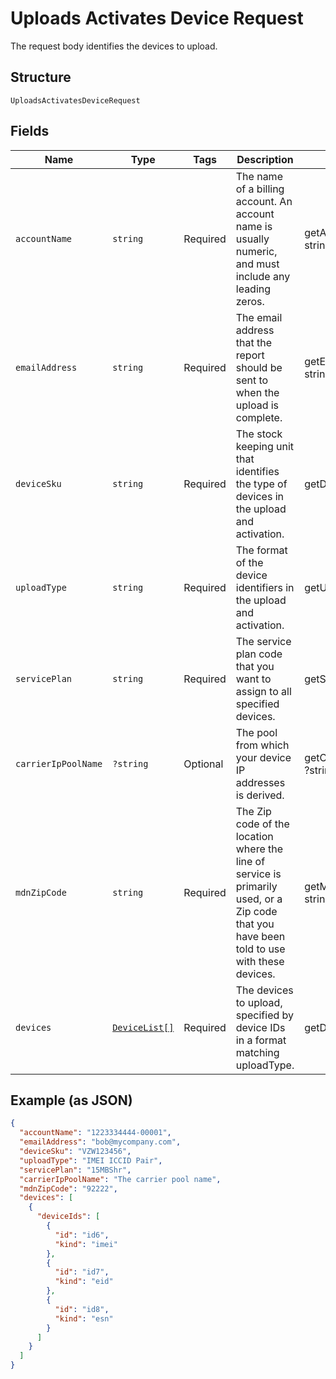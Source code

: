 
# Uploads Activates Device Request

The request body identifies the devices to upload.

## Structure

`UploadsActivatesDeviceRequest`

## Fields

| Name | Type | Tags | Description | Getter | Setter |
|  --- | --- | --- | --- | --- | --- |
| `accountName` | `string` | Required | The name of a billing account. An account name is usually numeric, and must include any leading zeros. | getAccountName(): string | setAccountName(string accountName): void |
| `emailAddress` | `string` | Required | The email address that the report should be sent to when the upload is complete. | getEmailAddress(): string | setEmailAddress(string emailAddress): void |
| `deviceSku` | `string` | Required | The stock keeping unit that identifies the type of devices in the upload and activation. | getDeviceSku(): string | setDeviceSku(string deviceSku): void |
| `uploadType` | `string` | Required | The format of the device identifiers in the upload and activation. | getUploadType(): string | setUploadType(string uploadType): void |
| `servicePlan` | `string` | Required | The service plan code that you want to assign to all specified devices. | getServicePlan(): string | setServicePlan(string servicePlan): void |
| `carrierIpPoolName` | `?string` | Optional | The pool from which your device IP addresses is derived. | getCarrierIpPoolName(): ?string | setCarrierIpPoolName(?string carrierIpPoolName): void |
| `mdnZipCode` | `string` | Required | The Zip code of the location where the line of service is primarily used, or a Zip code that you have been told to use with these devices. | getMdnZipCode(): string | setMdnZipCode(string mdnZipCode): void |
| `devices` | [`DeviceList[]`](../../doc/models/device-list.md) | Required | The devices to upload, specified by device IDs in a format matching uploadType. | getDevices(): array | setDevices(array devices): void |

## Example (as JSON)

```json
{
  "accountName": "1223334444-00001",
  "emailAddress": "bob@mycompany.com",
  "deviceSku": "VZW123456",
  "uploadType": "IMEI ICCID Pair",
  "servicePlan": "15MBShr",
  "carrierIpPoolName": "The carrier pool name",
  "mdnZipCode": "92222",
  "devices": [
    {
      "deviceIds": [
        {
          "id": "id6",
          "kind": "imei"
        },
        {
          "id": "id7",
          "kind": "eid"
        },
        {
          "id": "id8",
          "kind": "esn"
        }
      ]
    }
  ]
}
```

